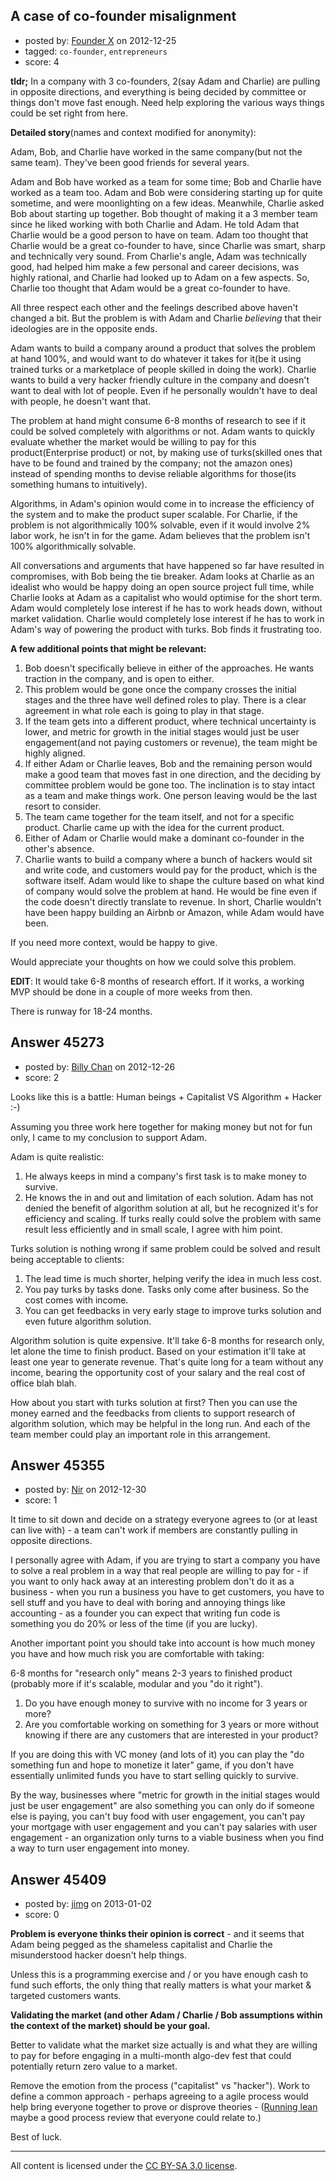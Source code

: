 ## A case of co-founder misalignment

- posted by: [Founder X](https://stackexchange.com/users/-1/22239-founder-x) on 2012-12-25
- tagged: `co-founder`, `entrepreneurs`
- score: 4

**tldr;** In a company with 3 co-founders, 2(say Adam and Charlie) are pulling in opposite directions, and everything is being decided by committee or things don't move fast enough. Need help exploring the various ways things could be set right from here.


**Detailed story**(names and context modified for anonymity):

Adam, Bob, and Charlie have worked in the same company(but not the same team). They've been  good friends for several years.

Adam and Bob have worked as a team for some time; Bob and Charlie have worked as a team too. Adam and Bob were considering starting up for quite sometime, and were moonlighting on a few ideas. Meanwhile, Charlie asked Bob about starting up together. Bob thought of making it a 3 member team since he liked working with both Charlie and Adam. He told Adam that Charlie would be a good person to have on team. Adam too thought that Charlie would be a great co-founder to have, since Charlie was smart, sharp and technically very sound. From Charlie's angle, Adam was technically good, had helped him make a few personal and career decisions, was highly rational, and Charlie had looked up to Adam on a few aspects. So, Charlie too thought that Adam would be a great co-founder to have.

All three respect each other and the feelings described above haven't changed a bit. But the problem is with Adam and Charlie *believing* that their ideologies are in the opposite ends.

Adam wants to build a company around a product that solves the problem at hand 100%, and would want to do whatever it takes for it(be it using trained turks or a marketplace of people skilled in doing the work). Charlie wants to build a very hacker friendly culture in the company and doesn't want to deal with lot of people. Even if he personally wouldn't have to deal with people, he doesn't want that.

The problem at hand might consume 6-8 months of research to see if it could be solved completely with algorithms or not. Adam wants to quickly evaluate whether the market would be willing to pay for this product(Enterprise product) or not, by making use of turks(skilled ones that have to be found and trained by the company; not the amazon ones) instead of spending months to devise reliable algorithms for those(its something humans to intuitively). 

Algorithms, in Adam's opinion would come in to increase the efficiency of the system and to make the product super scalable. For Charlie, if the problem is not algorithmically 100% solvable, even if it would involve 2% labor work, he isn't in for the game. Adam believes that the problem isn't 100% algorithmically solvable.

All conversations and arguments that have happened so far have resulted in compromises, with Bob being the tie breaker. Adam looks at Charlie as an idealist who would be happy doing an open source project full time, while Charlie looks at Adam as a capitalist who would optimise for the short term. Adam would completely lose interest if he has to work heads down, without market validation. Charlie would completely lose interest if he has to work in Adam's way of powering the product with turks. Bob finds it frustrating too.

**A few additional points that might be relevant:**

 1. Bob doesn't specifically believe in either of the approaches. He wants traction in the company, and is open to either. 
 2. This problem would be gone once the company crosses the initial stages and the three have well defined roles to play. There is a clear agreement in what role each is going to play in that stage.
 3. If the team gets into a different product, where technical uncertainty is lower, and metric for growth in the initial stages would just be user engagement(and not paying customers or revenue), the team might be highly aligned.
 4. If either Adam or Charlie leaves, Bob and the remaining person would make a good team that moves fast in one direction, and the deciding by committee problem would be gone too. The inclination is to stay intact as a team and make things work. One person leaving would be the last resort to consider.
 5. The team came together for the team itself, and not for a specific product. Charlie came up with the idea for the current product.
 6. Either of Adam or Charlie would make a dominant co-founder in the other's absence.
 7. Charlie wants to build a company where a bunch of hackers would sit and write code, and customers would pay for the product, which is the software itself. Adam would like to shape the culture based on what kind of company would solve the problem at hand. He would be fine even if the code doesn't directly translate to revenue. In short, Charlie wouldn't have been happy building an Airbnb or Amazon, while Adam would have been.

If you need more context, would be happy to give.

Would appreciate your thoughts on how we could solve this problem.

**EDIT**: It would take 6-8 months of research effort. If it works, a working MVP should be done in a couple of more weeks from then.

There is runway for 18-24 months.


## Answer 45273

- posted by: [Billy Chan](https://stackexchange.com/users/-1/21618-billy-chan) on 2012-12-26
- score: 2

Looks like this is a battle: Human beings + Capitalist VS Algorithm + Hacker :-)

Assuming you three work here together for making money but not for fun only, I came to my conclusion to support Adam.

Adam is quite realistic:

1. He always keeps in mind a company's first task is to make money to survive.
2. He knows the in and out and limitation of each solution. Adam has not denied the benefit of algorithm solution at all, but he recognized it's for efficiency and scaling. If turks really could solve the problem with same result less efficiently and in small scale, I agree with him point.

Turks solution is nothing wrong if same problem could be solved and result being acceptable to clients:

1. The lead time is much shorter, helping verify the idea in much less cost.
2. You pay turks by tasks done. Tasks only come after business. So the cost comes with income. 
3. You can get feedbacks in very early stage to improve turks solution and even future algorithm solution.

Algorithm solution is quite expensive. It'll take 6-8 months for research only, let alone the time to finish product. Based on your estimation it'll take at least one year to generate revenue. That's quite long for a team without any income, bearing the opportunity cost of your salary and the real cost of office blah blah.

How about you start with turks solution at first? Then you can use the money earned and the feedbacks from clients to support research of algorithm solution, which may be helpful in the long run. And each of the team member could play an important role in this arrangement. 






## Answer 45355

- posted by: [Nir](https://stackexchange.com/users/-1/4237-nir) on 2012-12-30
- score: 1

It time to sit down and decide on a strategy everyone agrees to (or at least can live with) - a team can't work if members are constantly pulling in opposite directions.

I personally agree with Adam, if you are trying to start a company you have to solve a real problem in a way that real people are willing to pay for - if you want to only hack away at an interesting problem don't do it as a business - when you run a business you have to get customers, you have to sell stuff and you have to deal with boring and annoying things like accounting - as a founder you can expect that writing fun code is something you do 20% or less of the time (if you are lucky).

Another important point you should take into account is how much money you have and how much risk you are comfortable with taking:

6-8 months for "research only" means 2-3 years to finished product (probably more if it's scalable, modular and you "do it right").

1. Do you have enough money to survive with no income for 3 years or more?
2. Are you comfortable working on something for 3 years or more without knowing if there are any customers that are interested in your product?

If you are doing this with VC money (and lots of it) you can play the "do something fun and hope to monetize it later" game, if you don't have essentially unlimited funds you have to start selling quickly to survive.

By the way, businesses where "metric for growth in the initial stages would just be user engagement" are also something you can only do if someone else is paying, you can't buy food with user engagement, you can't pay your mortgage with user engagement and you can't pay salaries with user engagement - an organization only turns to a viable business when you find a way to turn user engagement into money.



## Answer 45409

- posted by: [jimg](https://stackexchange.com/users/-1/2380-jimg) on 2013-01-02
- score: 0

<p><strong>Problem is everyone thinks their opinion is correct</strong> - and it seems that Adam being pegged as the shameless capitalist and Charlie the misunderstood hacker doesn't help things. </p>

<p>Unless this is a programming exercise and / or you have enough cash to fund such efforts, the only thing that really matters is what your market &amp; targeted customers wants.  </p>

<p><strong>Validating the market (and other Adam / Charlie / Bob assumptions within the context of the market) should be your goal.</strong></p>

<p>Better to validate what the market size actually is and what they are willing to pay for before engaging in a multi-month algo-dev fest that could potentially return zero value to a market.</p>

<p>Remove the emotion from the process ("capitalist" vs "hacker"). Work to define a common approach - perhaps agreeing to a agile process would help bring everyone together to prove or disprove theories - (<a href="http://runninglean.co/" rel="nofollow">Running lean</a> maybe a good process review that everyone could relate to.)</p>

<p>Best of luck.</p>




---

All content is licensed under the [CC BY-SA 3.0 license](https://creativecommons.org/licenses/by-sa/3.0/).
